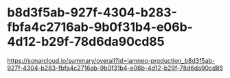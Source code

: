 # b8d3f5ab-927f-4304-b283-fbfa4c2716ab-9b0f31b4-e06b-4d12-b29f-78d6da90cd85
https://sonarcloud.io/summary/overall?id=iamneo-production_b8d3f5ab-927f-4304-b283-fbfa4c2716ab-9b0f31b4-e06b-4d12-b29f-78d6da90cd85
